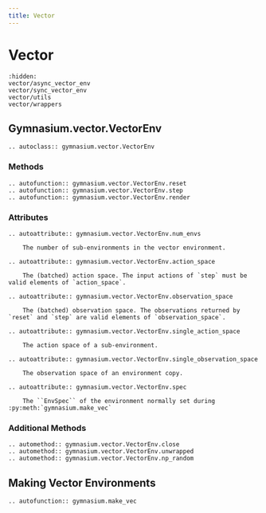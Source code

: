 ```yaml
---
title: Vector
---
```


# Vector

```{toctree}
:hidden:
vector/async_vector_env
vector/sync_vector_env
vector/utils
vector/wrappers
```

## Gymnasium.vector.VectorEnv

```{eval-rst}
.. autoclass:: gymnasium.vector.VectorEnv
```

### Methods

```{eval-rst}
.. autofunction:: gymnasium.vector.VectorEnv.reset
.. autofunction:: gymnasium.vector.VectorEnv.step
.. autofunction:: gymnasium.vector.VectorEnv.render
```

### Attributes

```{eval-rst}
.. autoattribute:: gymnasium.vector.VectorEnv.num_envs

    The number of sub-environments in the vector environment.

.. autoattribute:: gymnasium.vector.VectorEnv.action_space

    The (batched) action space. The input actions of `step` must be valid elements of `action_space`.

.. autoattribute:: gymnasium.vector.VectorEnv.observation_space

    The (batched) observation space. The observations returned by `reset` and `step` are valid elements of `observation_space`.

.. autoattribute:: gymnasium.vector.VectorEnv.single_action_space

    The action space of a sub-environment.

.. autoattribute:: gymnasium.vector.VectorEnv.single_observation_space

    The observation space of an environment copy.

.. autoattribute:: gymnasium.vector.VectorEnv.spec

    The ``EnvSpec`` of the environment normally set during :py:meth:`gymnasium.make_vec`
```

### Additional Methods

```{eval-rst}
.. automethod:: gymnasium.vector.VectorEnv.close
.. automethod:: gymnasium.vector.VectorEnv.unwrapped
.. automethod:: gymnasium.vector.VectorEnv.np_random
```

## Making Vector Environments

```{eval-rst}
.. autofunction:: gymnasium.make_vec
```
